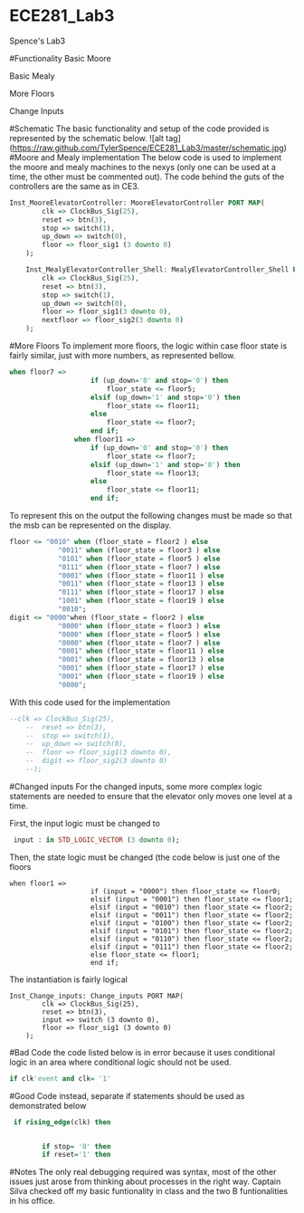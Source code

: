 ECE281_Lab3
===========

Spence's Lab3

#Functionality
Basic Moore

Basic Mealy

More Floors

Change Inputs

#Schematic
The basic functionality and setup of the code provided is represented by the schematic below. 
![alt tag] (https://raw.github.com/TylerSpence/ECE281_Lab3/master/schematic.jpg)
#Moore and Mealy implementation
The below code is used to implement the moore and mealy machines to the nexys (only one can be used at a time, the other must be commented out).
The code behind the guts of the controllers are the same as in CE3.
```vhdl
Inst_MooreElevatorController: MooreElevatorController PORT MAP(
		clk => ClockBus_Sig(25),
		reset => btn(3),
		stop => switch(1),
		up_down => switch(0),
		floor => floor_sig1 (3 downto 0)
	);

	Inst_MealyElevatorController_Shell: MealyElevatorController_Shell PORT MAP(
		clk => ClockBus_Sig(25),
		reset => btn(3),
		stop => switch(1),
		up_down => switch(0),
		floor => floor_sig1(3 downto 0),
		nextfloor => floor_sig2(3 downto 0)
	);
```
#More Floors
To implement more floors, the logic within case floor state is fairly similar, just with more numbers, as represented bellow.
```vhdl
when floor7 =>
					if (up_down='0' and stop='0') then 
						floor_state <= floor5;	
					elsif (up_down='1' and stop='0') then 
						floor_state <= floor11;	
					else 
						floor_state <= floor7;	
					end if;
				when floor11 =>
					if (up_down='0' and stop='0') then 
						floor_state <= floor7;
					elsif (up_down='1' and stop='0') then 
						floor_state <= floor13;	
					else
						floor_state <= floor11;	
					end if;
```
To represent this on the output the following changes must be made so that the msb can be represented on the display. 
```vhdl
floor <= "0010" when (floor_state = floor2 ) else
			"0011" when (floor_state = floor3 ) else
			"0101" when (floor_state = floor5 ) else
			"0111" when (floor_state = floor7 ) else
			"0001" when (floor_state = floor11 ) else
			"0011" when (floor_state = floor13 ) else
			"0111" when (floor_state = floor17 ) else
			"1001" when (floor_state = floor19 ) else
			"0010";
digit <= "0000"when (floor_state = floor2 ) else
			"0000" when (floor_state = floor3 ) else
			"0000" when (floor_state = floor5 ) else
			"0000" when (floor_state = floor7 ) else
			"0001" when (floor_state = floor11 ) else
			"0001" when (floor_state = floor13 ) else
			"0001" when (floor_state = floor17 ) else
			"0001" when (floor_state = floor19 ) else
			"0000";
```
With this code used for the implementation
```vhdl
--clk => ClockBus_Sig(25),
	--	reset => btn(3),
	--	stop => switch(1),
	--	up_down => switch(0),
	--	floor => floor_sig1(3 downto 0),
	--	digit => floor_sig2(3 downto 0)
	--);
```
#Changed inputs
For the changed inputs, some more complex logic statements are needed to ensure that the elevator only moves one level at a time.

First, the input logic must be changed to
```vhdl
 input : in STD_LOGIC_VECTOR (3 downto 0);
```
Then, the state logic must be changed (the code below is just one of the floors
```
when floor1 =>	
					if (input = "0000") then floor_state <= floor0;
					elsif (input = "0001") then floor_state <= floor1;
					elsif (input = "0010") then floor_state <= floor2;
					elsif (input = "0011") then floor_state <= floor2;
					elsif (input = "0100") then floor_state <= floor2;
					elsif (input = "0101") then floor_state <= floor2;
					elsif (input = "0110") then floor_state <= floor2;
					elsif (input = "0111") then floor_state <= floor2;
					else floor_state <= floor1;
					end if;
```					
The instantiation is fairly logical
```
Inst_Change_inputs: Change_inputs PORT MAP(
		clk => ClockBus_Sig(25),
		reset => btn(3),
		input => switch (3 downto 0),
		floor => floor_sig1 (3 downto 0)
	);
```	
#Bad Code
the code listed below is in error because it uses conditional logic in an area where conditional logic should not be used.
```vhdl
if clk'event and clk= '1'
```
#Good Code
instead, separate if statements should be used as demonstrated below
```vhdl
 if rising_edge(clk) then


		if stop= '0' then
		if reset='1' then
```		
#Notes
The only real debugging required was syntax, most of the other issues just arose from thinking about processes in the right way. Captain Silva checked off my basic funtionality in class and the two B funtionalities in his office. 
